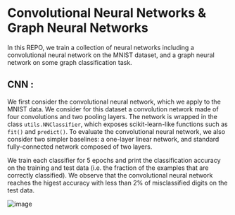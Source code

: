 # Convolutional Neural Networks & Graph Neural Networks

In this REPO, we train a collection of neural networks including a convolutional neural network on the MNIST dataset, and a graph neural network on some graph classification task.

## CNN :

We first consider the convolutional neural network, which we apply to the MNIST data.
We consider for this dataset a convolution network made of four convolutions and two pooling layers.
The network is wrapped in the class `utils.NNClassifier`, which exposes scikit-learn-like functions such as `fit()` and `predict()`. To evaluate the convolutional neural network, we also consider two simpler baselines: a one-layer linear network, and standard fully-connected network composed of two layers.


We train each classifier for 5 epochs and print the classification accuracy on the training and test data (i.e. the fraction of the examples that are correctly classified). 
We observe that the convolutional neural network reaches the higest accuracy with less than 2% of misclassified digits on the test data.

![image](https://user-images.githubusercontent.com/85687148/126723270-d7d450f2-e030-4df3-9710-68b22c3e95cf.png)

